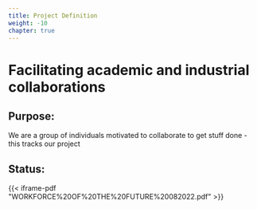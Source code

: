 ```yaml
---
title: Project Definition
weight: -10
chapter: true
---
```


# Facilitating academic and industrial collaborations

## Purpose:

We are a group of individuals motivated to collaborate to get stuff done - this tracks our project

## Status:

{{< iframe-pdf "WORKFORCE%20OF%20THE%20FUTURE%20082022.pdf" >}}
